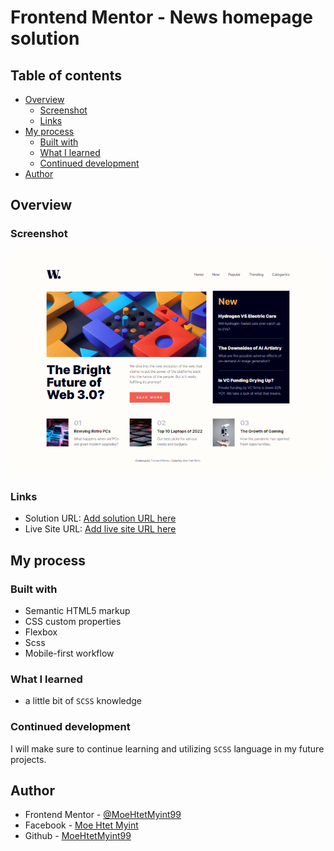 # Frontend Mentor - News homepage solution

## Table of contents

- [Overview](#overview)
  - [Screenshot](#screenshot)
  - [Links](#links)
- [My process](#my-process)
  - [Built with](#built-with)
  - [What I learned](#what-i-learned)
  - [Continued development](#continued-development)
- [Author](#author)


## Overview

### Screenshot

![](./assets/images/Screenshot%20-%20Frontend%20Mentor%20-%20News%20homepage%20%20.png)

### Links

- Solution URL: [Add solution URL here](https://your-solution-url.com)
- Live Site URL: [Add live site URL here](https://your-live-site-url.com)

## My process

### Built with

- Semantic HTML5 markup
- CSS custom properties
- Flexbox
- Scss
- Mobile-first workflow

### What I learned

- a little bit of `SCSS` knowledge

### Continued development

I will make sure to continue learning and utilizing `SCSS` language in my future projects.

## Author

- Frontend Mentor - [@MoeHtetMyint99](https://www.frontendmentor.io/profile/MoeHtetMyint99)
- Facebook - [Moe Htet Myint](https://www.facebook.com/profile.php?id=100023408299983)
- Github - [MoeHtetMyint99](https://github.com/MoeHtetMyint99/)
